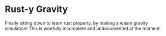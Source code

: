 # Rust-y Gravity

Finally sitting down to learn rust properly, by making a wasm gravity simulation! This is woefully incomplete and undocumented at the moment.
